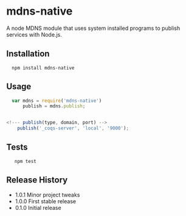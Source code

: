 mdns-native
=========

A node MDNS module that uses system installed programs to publish services with Node.js.

## Installation

```shell
  npm install mdns-native
```

## Usage

```js
  var mdns = require('mdns-native')
      publish = mdns.publish;


<!--- publish(type, domain, port) -->
	publish('_coqs-server', 'local', '9000');
```

## Tests

```shell
   npm test
```

## Release History

* 1.0.1 Minor project tweaks
* 1.0.0 First stable release
* 0.1.0 Initial release
